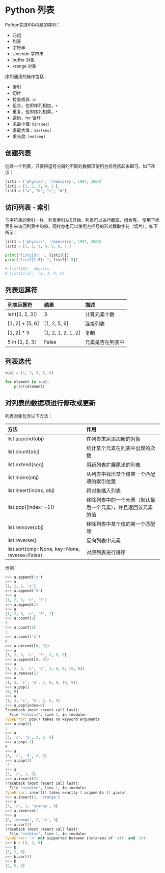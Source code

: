 # Python 列表

Python包含6中内建的序列：

* 元组
* 列表
* 字符串
* Unicode 字符串
* buffer 对象
* xrange 对象

序列通用的操作包括：

* 索引
* 切片
* 检查成员: `in`
* 组合，也即序列相加，`+`
* 重复，也即序列相乘，`*`
* 遍历，for 循环
* 求最小值: `min(seq)`
* 求最大值：`max(seq)`
* 求长度: `len(seq)`

## 创建列表

创建一个列表，只要把逗号分隔的不同的数据项使用方括号括起来即可。如下所示：

```python
list1 = ['physics', 'chemistry', 1997, 2000]
list2 = [1, 2, 3, 4, 5 ]
list3 = ["a", "b", "c", "d"]
```
## 访问列表 - 索引

与字符串的索引一样，列表索引从0开始。列表可以进行截取、组合等。
使用下标索引来访问列表中的值，同样你也可以使用方括号的形式截取字符（切片），如下所示：


```python
list1 = ['physics', 'chemistry', 1997, 2000]
list2 = [1, 2, 3, 4, 5, 6, 7 ]

print("list1[0]: ", list1[0])
print("list2[1:5]: ", list2[1:5])

# list1[0]:  physics
# list2[1:5]:  [2, 3, 4, 5]
```

## 列表运算符

| 列表运算符       |  结果              | 描述                   |
|:---------------- | :----------------  | :--------------------- |
| len([1, 2, 3])   | 3                  | 计算元素个数           |
| [1, 2] + [5, 6]  | [1, 2, 5, 6]       | 连接列表               |
| [1, 2] * 3       | [1, 2, 1, 2, 1, 2] | 复制                   |
| 5 in [1, 2, 3]   | False              | 元素是否在列表中       |

## 列表迭代

```python
tup1 = (1, 2, 3, 5, 6)

for element in tup1:
    print(element)
```

## 对列表的数据项进行修改或更新

列表对象包含以下方法：

| 方法                                        | 作用                                                        |
|:-----------------------------------------   | :---------------------------------------------------------  |
| list.append(obj)                            | 在列表末尾添加新的对象                                      |
| list.count(obj)                             | 统计某个元素在列表中出现的次数                              |
| list.extend(seq)                            | 用新列表扩展原来的列表                                      |
| list.index(obj)                             | 从列表中找出某个值第一个匹配项的索引位置                    |
| list.insert(index, obj)                     | 将对象插入列表                                              |
| list.pop([index=-1])                        | 移除列表中的一个元素（默认最后一个元素），并且返回该元素的值|
| list.remove(obj)                            | 移除列表中某个值的第一个匹配项                              |
| list.reverse()                              | 反向列表中元素                                              |
| list.sort(cmp=None, key=None, reverse=False)| 对原列表进行排序                                            |

示例：

```python
>>> a.append('c')
>>> a
[1, 2, 3, 'c']
>>> a.append('5')
>>> a
[1, 2, 3, 'c', '5']
>>> a.append(2)
>>> a
[1, 2, 3, 'c', '5', 2]
>>> a.count(2)
2
>>> a.count(1)
1
>>> a.count('a')
0
>>> a.extend([8, 9])
>>> a
[1, 2, 3, 'c', '5', 2, 8, 9]
>>> a.append([8, 9])
>>> a
[1, 2, 3, 'c', '5', 2, 8, 9, [8, 9]]
>>> a.remove(2)
>>> a
[1, 3, 'c', '5', 2, 8, 9, [8, 9]]
>>> a.pop()
[8, 9]
>>> a
[1, 3, 'c', '5', 2, 8, 9]
>>> a.pop(index=0)
Traceback (most recent call last):
  File "<stdin>", line 1, in <module>
TypeError: pop() takes no keyword arguments
>>> a.pop(0)
1
>>> a
[3, 'c', '5', 2, 8, 9]
>>> a.pop(-1)
9
>>> a
[3, 'c', '5', 2, 8]
>>> a.pop(2)
'5'
>>> a
[3, 'c', 2, 8]
>>> a.insert(3)
Traceback (most recent call last):
  File "<stdin>", line 1, in <module>
TypeError: insert() takes exactly 2 arguments (1 given)
>>> a.insert(3, 'orange')
>>> a
[3, 'c', 2, 'orange', 8]
>>> a.reverse()
>>> a
[8, 'orange', 2, 'c', 3]
>>> a.sort()
Traceback (most recent call last):
  File "<stdin>", line 1, in <module>
TypeError: '<' not supported between instances of 'str' and 'int'
>>> b = [5, 2, 6]
>>> b
[5, 2, 6]
>>> b.sort()
>>> b
[2, 5, 6]
```
